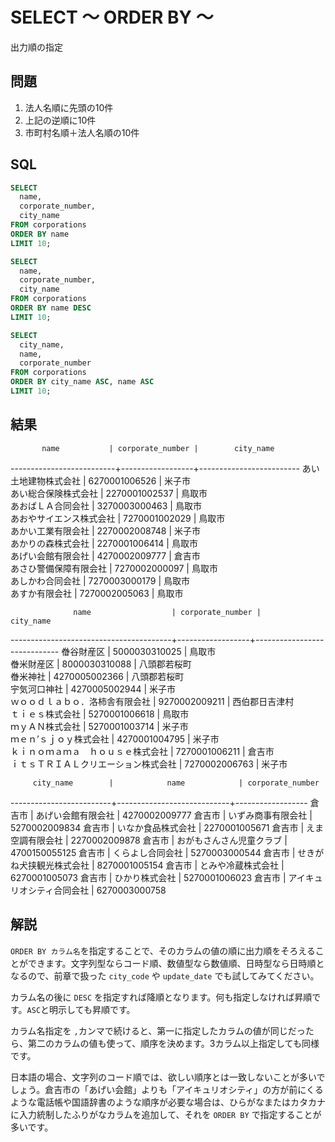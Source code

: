 # SELECT 〜 ORDER BY 〜

出力順の指定

## 問題

1. 法人名順に先頭の10件
2. 上記の逆順に10件
3. 市町村名順＋法人名順の10件

## SQL

```sql
SELECT
  name,
  corporate_number, 
  city_name
FROM corporations 
ORDER BY name
LIMIT 10;
```
```sql
SELECT
  name,
  corporate_number, 
  city_name
FROM corporations 
ORDER BY name DESC
LIMIT 10;
```
```sql
SELECT
  city_name,
  name,
  corporate_number 
FROM corporations 
ORDER BY city_name ASC, name ASC
LIMIT 10;
```


## 結果

           name           | corporate_number |        city_name        
--------------------------+------------------+-------------------------
 あい土地建物株式会社     | 6270001006526    | 米子市                 
 あい総合保険株式会社     | 2270001002537    | 鳥取市                 
 あおばＬＡ合同会社       | 3270003000463    | 鳥取市                 
 あおやサイエンス株式会社 | 7270001002029    | 鳥取市                 
 あかい工業有限会社       | 2270002008748    | 米子市                 
 あかりの森株式会社       | 2270001006414    | 鳥取市                 
 あげい会館有限会社       | 4270002009777    | 倉吉市                 
 あさひ警備保障有限会社   | 7270002000097    | 鳥取市                 
 あしかわ合同会社         | 7270003000179    | 鳥取市                 
 あすか有限会社           | 7270002005063    | 鳥取市          

                  name                  | corporate_number |          city_name          
----------------------------------------+------------------+-----------------------------
 𣇃谷財産区                             | 5000030310025    | 鳥取市                 
 𣇃米財産区                             | 8000030310088    | 八頭郡若桜町              
 𣇃米神社                               | 4270005002366    | 八頭郡若桜町              
 𡧃気河口神社                           | 4270005002944    | 米子市                 
 ｗｏｏｄｌａｂｏ．洛柿舎有限会社       | 9270002009211    | 西伯郡日吉津村             
 ｔｉｅｓ株式会社                       | 5270001006618    | 鳥取市                 
 ｍｙＡＮ株式会社                       | 5270001003714    | 米子市                 
 ｍｅｎ’ｓｊｏｙ株式会社                | 4270001004795    | 米子市                 
 ｋｉｎｏｍａｍａ　ｈｏｕｓｅ株式会社   | 7270001006211    | 倉吉市                 
 ｉｔｓＴＲＩＡＬクリエーション株式会社 | 7270002006763    | 米子市        
 
         city_name        |            name            | corporate_number 
-------------------------+----------------------------+------------------
 倉吉市                  | あげい会館有限会社         | 4270002009777 
 倉吉市                  | いずみ商事有限会社         | 5270002009834 
 倉吉市                  | いなか食品株式会社         | 2270001005671 
 倉吉市                  | えま空調有限会社           | 2270002009878 
 倉吉市                  | おがもさんさん児童クラブ   | 4700150055125 
 倉吉市                  | くらよし合同会社           | 5270003000544 
 倉吉市                  | せきがね犬挟観光株式会社   | 8270001005154 
 倉吉市                  | とみや冷蔵株式会社         | 6270001005073 
 倉吉市                  | ひかり株式会社             | 5270001006023 
 倉吉市                  | アイキュリオシティ合同会社 | 6270003000758 

## 解説

`ORDER BY カラム名`を指定することで、そのカラムの値の順に出力順をそろえることができます。文字列型ならコード順、数値型なら数値順、日時型なら日時順となるので、前章で扱った `city_code` や `update_date` でも試してみてください。

カラム名の後に `DESC` を指定すれば降順となります。何も指定しなければ昇順です。`ASC`と明示しても昇順です。

カラム名指定を `,`カンマで続けると、第一に指定したカラムの値が同じだったら、第二のカラムの値も使って、順序を決めます。3カラム以上指定しても同様です。

日本語の場合、文字列のコード順では、欲しい順序とは一致しないことが多いでしょう。倉吉市の「あげい会館」よりも「アイキュリオシティ」の方が前にくるような電話帳や国語辞書のような順序が必要な場合は、ひらがなまたはカタカナに入力統制したふりがなカラムを追加して、それを `ORDER BY` で指定することが多いです。

